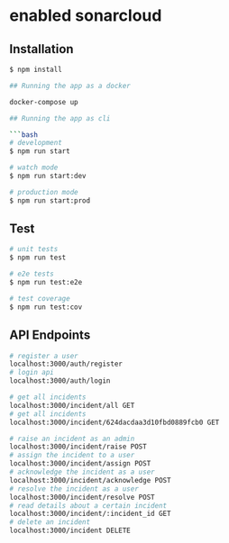 # enabled sonarcloud

## Installation

```bash
$ npm install
```

```bash 
## Running the app as a docker

docker-compose up

## Running the app as cli

```bash
# development
$ npm run start

# watch mode
$ npm run start:dev

# production mode
$ npm run start:prod
```

## Test

```bash
# unit tests
$ npm run test

# e2e tests
$ npm run test:e2e

# test coverage
$ npm run test:cov
```

## API Endpoints
```bash
# register a user
localhost:3000/auth/register
# login api
localhost:3000/auth/login

# get all incidents
localhost:3000/incident/all GET
# get all incidents
localhost:3000/incident/624dacdaa3d10fbd0889fcb0 GET

# raise an incident as an admin
localhost:3000/incident/raise POST
# assign the incident to a user
localhost:3000/incident/assign POST
# acknowledge the incident as a user
localhost:3000/incident/acknowledge POST
# resolve the incident as a user
localhost:3000/incident/resolve POST
# read details about a certain incident
localhost:3000/incident/:incident_id GET
# delete an incident
localhost:3000/incident DELETE